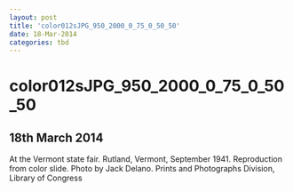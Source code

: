 ```yaml
---
layout: post
title: 'color012sJPG_950_2000_0_75_0_50_50'
date: 18-Mar-2014
categories: tbd
---
```


# color012sJPG_950_2000_0_75_0_50_50

## 18th March 2014

At the Vermont state fair. Rutland,   Vermont, September 1941. Reproduction from color slide. Photo by Jack Delano. Prints and Photographs Division, Library of Congress
